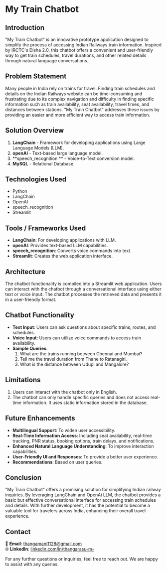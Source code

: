 
# My Train Chatbot

## Introduction

"My Train Chatbot" is an innovative prototype application designed to simplify the process of accessing Indian Railways train information. Inspired by IRCTC's Disha 2.0, this chatbot offers a convenient and user-friendly way to get train schedules, travel durations, and other related details through natural language conversations.

## Problem Statement

Many people in India rely on trains for travel. Finding train schedules and details on the Indian Railways website can be time-consuming and frustrating due to its complex navigation and difficulty in finding specific information such as train availability, seat availability, travel times, and distances between stations. "My Train Chatbot" addresses these issues by providing an easier and more efficient way to access train information.

## Solution Overview

1. **LangChain** - Framework for developing applications using Large Language Models (LLM).
2. **openAI** - Text-based large language model.
3. **speech_recognition ** - Voice-to-Text conversion model.
4. **MySQL** - Relational Database.

## Technologies Used

- Python
- LangChain
- OpenAI
-  speech_recognition 
- Streamlit

## Tools / Frameworks Used

- **LangChain**: For developing applications with LLM.
- **openAI**: Provides text-based LLM capabilities.
- **speech_recognition**: Converts voice commands into text.
- **Streamlit**: Creates the web application interface.

## Architecture

The chatbot functionality is compiled into a Streamlit web application. Users can interact with the chatbot through a conversational interface using either text or voice input. The chatbot processes the retrieved data and presents it in a user-friendly format.

## Chatbot Functionality

- **Text Input**: Users can ask questions about specific trains, routes, and schedules.
- **Voice Input**: Users can utilize voice commands to access train availability.
- **Sample Queries**:
  1. What are the trains running between Chennai and Mumbai?
  2. Tell me the travel duration from Thane to Ratanagiri.
  3. What is the distance between Udupi and Mangalore?


## Limitations

1. Users can interact with the chatbot only in English.
2. The chatbot can only handle specific queries and does not access real-time information. It uses static information stored in the database.

## Future Enhancements

- **Multilingual Support**: To widen user accessibility.
- **Real-Time Information Access**: Including seat availability, real-time tracking, PNR status, booking options, train delays, and notifications.
- **Enhanced Natural Language Understanding**: To improve interaction capabilities.
- **User-Friendly UI and Responses**: To provide a better user experience.
- **Recommendations**: Based on user queries.

## Conclusion

"My Train Chatbot" offers a promising solution for simplifying Indian railway inquiries. By leveraging LangChain and OpenAi LLM, the chatbot provides a basic but effective conversational interface for accessing train schedules and details. With further development, it has the potential to become a valuable tool for travelers across India, enhancing their overall travel experience.

## Contact

📧 **Email**: thangamani1128@gmail.com  
🌐 **LinkedIn**: [linkedin.com/in/thangarasu-m-](https://linkedin.com/in/thangarasu-m-)

For any further questions or inquiries, feel free to reach out. We are happy to assist with any queries.
